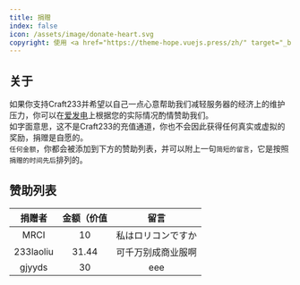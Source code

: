 ```yaml
---
title: 捐赠
index: false
icon: /assets/image/donate-heart.svg
copyright: 使用 <a href="https://theme-hope.vuejs.press/zh/" target="_blank">VuePress Theme Hope</a> 主题 | Copyleft© 2023 Craft233  <a href="https://icp.gov.moe/?keyword=20232336" target="_blank">萌ICP备20232336号</a>
---
```

## 关于
如果你支持Craft233并希望以自己一点心意帮助我们减轻服务器的经济上的维护压力，你可以在[爱发电](https://afdian.net/a/craft233)上根据您的实际情况酌情赞助我们。  
如字面意思，这不是Craft233的充值通道，你也不会因此获得任何真实或虚拟的奖励，捐赠是自愿的。  
<code>任何金额</code>，你都会被添加到下方的赞助列表，并可以附上一句<code>简短的留言</code>，它是按照<code>捐赠的时间先后</code>排列的。  

## 赞助列表
| 捐赠者 | 金额（价值 |        留言        |
|:------:|:----------:|:------------------:|
|  MRCI  |     10     | 私はロリコンですか |
| 233laoliu |  31.44  | 可千万别成商业服啊 |
| gjyyds | 30         | eee             |
